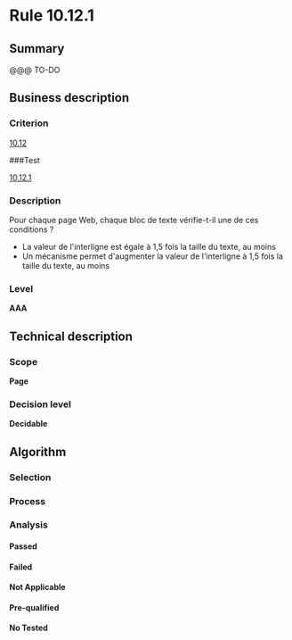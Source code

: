 # Rule 10.12.1

## Summary

@@@ TO-DO

## Business description

### Criterion

[10.12](http://references.modernisation.gouv.fr/sites/default/files/RGAA3_RC2-1/referentiel_technique.htm#crit-10-12)

###Test

[10.12.1](http://references.modernisation.gouv.fr/sites/default/files/RGAA3_RC2-1/referentiel_technique.htm#test-10-12-1)

### Description

Pour chaque page Web, chaque bloc de texte v&eacute;rifie-t-il une de ces conditions ? 
 
 *  La valeur de l'interligne est &eacute;gale &agrave; 1,5 fois la taille du texte, au moins 
 *  Un m&eacute;canisme permet d'augmenter la valeur de l'interligne &agrave; 1,5 fois la taille du texte, au moins 


### Level

**AAA**

## Technical description

### Scope

**Page**

### Decision level

**Decidable**

## Algorithm

### Selection

### Process

### Analysis

#### Passed

#### Failed

#### Not Applicable

#### Pre-qualified

#### No Tested 






